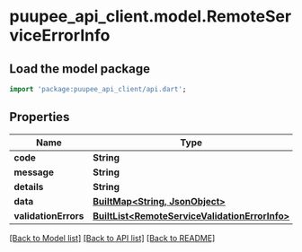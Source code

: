 # puupee_api_client.model.RemoteServiceErrorInfo

## Load the model package
```dart
import 'package:puupee_api_client/api.dart';
```

## Properties
Name | Type | Description | Notes
------------ | ------------- | ------------- | -------------
**code** | **String** |  | [optional] 
**message** | **String** |  | [optional] 
**details** | **String** |  | [optional] 
**data** | [**BuiltMap&lt;String, JsonObject&gt;**](JsonObject.md) |  | [optional] 
**validationErrors** | [**BuiltList&lt;RemoteServiceValidationErrorInfo&gt;**](RemoteServiceValidationErrorInfo.md) |  | [optional] 

[[Back to Model list]](../README.md#documentation-for-models) [[Back to API list]](../README.md#documentation-for-api-endpoints) [[Back to README]](../README.md)



